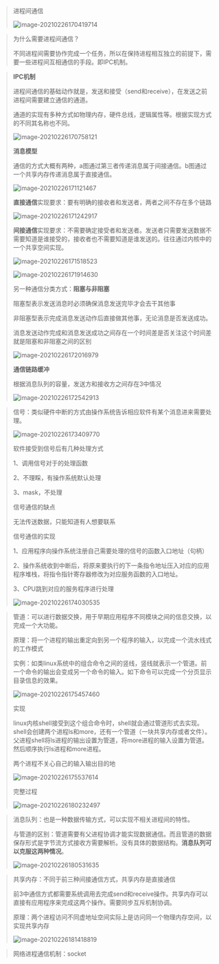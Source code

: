 > 进程间通信
>
> ![image-20210226170419714](C:\Users\zhang\AppData\Roaming\Typora\typora-user-images\image-20210226170419714.png)

> 为什么需要进程间通信？
>
> 不同进程间需要协作完成一个任务，所以在保持进程相互独立的前提下，需要一些进程间互相通信的手段。即IPC机制。

> **IPC机制**
>
> 进程间通信的基础动作就是，发送和接受（send和receive），在发送之前进程间需要建立通信的通道。
>
> 通道的实现有多种方式如物理内存，硬件总线，逻辑属性等。根据实现方式的不同其名称也不同。
>
> ![image-20210226170758121](C:\Users\zhang\AppData\Roaming\Typora\typora-user-images\image-20210226170758121.png)
>
> **消息模型**
>
> 通信的方式大概有两种，a图通过第三者传递消息属于间接通信。b图通过一个共享内存传递消息属于直接通信。
>
> ![image-20210226171121467](C:\Users\zhang\AppData\Roaming\Typora\typora-user-images\image-20210226171121467.png)
>
> **直接通信**实现要求：要有明确的接收者和发送者，两者之间不存在多个链路
>
> ![image-20210226171242917](C:\Users\zhang\AppData\Roaming\Typora\typora-user-images\image-20210226171242917.png)
>
> **间接通信**实现要求：不需要确定接受者和发送者。发送者只需要发送数据不需要知道是谁接受的，接收者也不需要知道是谁发送的。往往通过内核中的一个共享空间实现。
>
> ![image-20210226171518523](C:\Users\zhang\AppData\Roaming\Typora\typora-user-images\image-20210226171518523.png)
>
> ![image-20210226171914630](C:\Users\zhang\AppData\Roaming\Typora\typora-user-images\image-20210226171914630.png)
>
> 
>
> 另一种通信分类方式：**阻塞与非阻塞**
>
> 阻塞型表示发送消息时必须确保消息发送完毕才会去干其他事
>
> 非阻塞型表示完成消息发送动作后直接做其他事，无论消息是否发送成功。
>
> 消息发送动作完成和消息发送成功之间存在一个时间差是否关注这个时间差就是阻塞和非阻塞之间的区别
>
> ![image-20210226172016979](C:\Users\zhang\AppData\Roaming\Typora\typora-user-images\image-20210226172016979.png)
>
> **通信链路缓冲**
>
> 根据消息队列的容量，发送方和接收方之间存在3中情况
>
> ![image-20210226172542913](C:\Users\zhang\AppData\Roaming\Typora\typora-user-images\image-20210226172542913.png)

> 信号：类似硬件中断的方式由操作系统告诉相应软件有某个消息进来需要处理。
>
> ![image-20210226173409770](C:\Users\zhang\AppData\Roaming\Typora\typora-user-images\image-20210226173409770.png)
>
> 软件接受到信号后有几种处理方式
>
> 1、调用信号对于的处理函数
>
> 2、不理睬，有操作系统默认处理
>
> 3、mask，不处理
>
> 信号通信的缺点
>
> 无法传送数据，只能知道有人想要联系
>
> 
>
> 信号通信的实现
>
> 1、应用程序向操作系统注册自己需要处理的信号的函数入口地址（句柄）
>
> 2、操作系统收到中断后，将原来要执行的下一条指令地址压入对应的应用程序堆栈，将指令指针寄存器修改为对应服务函数的入口地址。
>
> 3、CPU跳到对应的服务程序进行处理
>
> ![image-20210226174030535](C:\Users\zhang\AppData\Roaming\Typora\typora-user-images\image-20210226174030535.png)

> 管道：可以进行数据交换，用于早期应用程序不同模块之间的信息交换，以完成一个大功能。
>
> 原理：将一个进程的输出重定向到另一个程序的输入，以完成一个流水线式的工作模式
>
> 实例：如类linux系统中的组合命令之间的竖线，竖线就表示一个管道。前一个命令的输出会变成另一个命令的输入。如下命令可以完成一个分页显示目录信息的效果。
>
> ![image-20210226175457460](C:\Users\zhang\AppData\Roaming\Typora\typora-user-images\image-20210226175457460.png)
>
> 实现
>
> linux内核shell接受到这个组合命令时，shell就会通过管道形式去实现。shell会创建两个进程ls和more，还有一个管道（一块共享内存或者文件）。父进程shell将ls进程的输出设置为管道，将more进程的输入设置为管道。然后顺序执行ls进程和more进程。
>
> 两个进程不关心自己的输入输出目的地
>
> ![image-20210226175537614](C:\Users\zhang\AppData\Roaming\Typora\typora-user-images\image-20210226175537614.png)
>
> 完整过程
>
> ![image-20210226180232497](C:\Users\zhang\AppData\Roaming\Typora\typora-user-images\image-20210226180232497.png)

> 消息队列：也是一种数据传输方式，可以实现不相关进程间的特性。
>
> 与管道的区别：管道需要有父进程协调才能实现数据通信。而且管道的数据保存形式是字节流方式接收方需要解析。没有具体的数据结构。**消息队列可以克服这两种情况**。
>
> ![image-20210226180531635](C:\Users\zhang\AppData\Roaming\Typora\typora-user-images\image-20210226180531635.png)

> 共享内存：不同于前三种间接通信方式，共享内存是直接通信
>
> 前3中通信方式都需要系统调用去完成send和receive操作。共享内存可以直接有应用程序来完成这两个操作。需要同步互斥机制协调。
>
> 原理：两个进程访问不同虚地址空间实际上是访问同一个物理内存空间，以实现共享内存
>
> ![image-20210226181418819](C:\Users\zhang\AppData\Roaming\Typora\typora-user-images\image-20210226181418819.png)

> 网络进程通信机制：socket